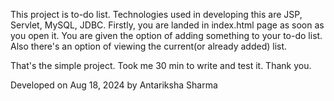 This project is to-do list. Technologies used in developing this are JSP, Servlet, MySQL, JDBC.
Firstly, you are landed in index.html page as soon as you open it.
You are given the option of adding something to your to-do list. Also there's an option of viewing the current(or already added) list.

That's the simple project.
Took me 30 min to write and test it.
Thank you.

Developed on Aug 18, 2024
by Antariksha Sharma
